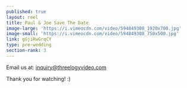 ```yaml
---
published: true
layout: reel
title: Paul & Joe Save The Date
image-large: 'https://i.vimeocdn.com/video/594849308_1920x700.jpg'
image-small: 'https://i.vimeocdn.com/video/594849308_750x500.jpg'
link: gGjiRwGrqCY
type: pre-wedding
section-rank: 3
---
```

Email us at: inquiry@threelogyvideo.com

Thank you for watching! :)
